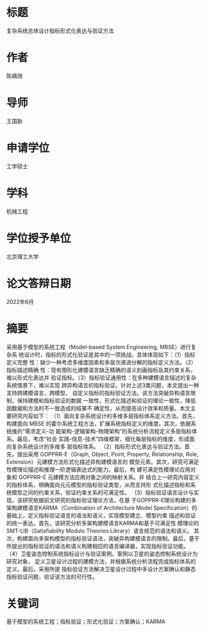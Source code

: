 # 标题

复杂系统总体设计指标形式化表达与验证方法 

# 作者

陈婧琦 

# 导师

王国新

# 申请学位

工学硕士

# 学科

机械工程

# 学位授予单位

北京理工大学

# 论文答辩日期

2022年6月

# 摘要

采用基于模型的系统工程（Model-based System Engineering, MBSE）进行复杂系
统设计时，指标的形式化验证是其中的一项挑战。具体体现如下：（1）指标定义完整
性：缺少一种考虑多维度因素和多层次递进分解的指标定义方法。（2）指标描述精确
性：现有图形化建模语言缺乏精确的语义刻画指标及其约束关系，难以形式化表达并
验证指标。（3）指标验证通用性：在多种建模语言描述的复杂系统情景下，难以实现
跨异构语言的指标验证。针对上述3类问题，本文提出一种支持跨建模语言、跨模型、
自定义指标的指标验证方法。该方法突破异构语言限制，保持建模和指标验证的数据
一致性，形式化描述和验证的理论一致性，降低因数据和方法的不一致造成的结果不
确定性，从而提高设计效率和质量。本文主要研究内容如下： 
（1）面向复杂系统设计的多维多层指标体系定义方法。首先，构建面向 MBSE
的霍尔系统工程方法，扩展系统指标定义的维度。其次，依据系统维的“需求定义-功
能架构-逻辑架构-物理架构”的系统分析流程定义多层指标体系。最后，考虑“社会
实践-信息-技术”四维框架，细化每层指标的维度，形成面向复杂系统设计的多维多
层指标体系。 
（2）指标形式化表达与验证方法。首先，提出采用 GOPPRR-E（Graph, Object, 
Point, Property, Relationship, Role, Extension）元建模方法形式化描述异构建模语言的
模型元素。其次，研究可满足性模理论描述和推理一阶逻辑表达式的能力。最后，构
建可满足性模理论应用对象和 GOPPRR-E 元建模方法应用对象之间的映射关系。并
结合上一研究内容定义的指标体系，明确面向元元模型的指标验证类型，从而支持形
式化描述指标和系统模型之间的约束关系，验证约束关系的可满足性。 
（3）指标验证语言设计与实现。该研究依据前文研究的指标验证理论方法，在基
于GOPPRR-E理论构建的多架构建模语言KARMA（Combination of Architecture Model 
Specification）的基础上，定义指标验证语言的语法和语义，实现模型建立、模型约束
描述和验证的统一表达。首先，该研究分析多架构建模语言KARMA和基于可满足性
模理论的SMT-LIB（Satisfiability Modulo Theories Library）语言规范的语法和语义。
其次，构建面向多架构模型的指标验证语法，突破异构建模语言的限制。最后，基于
所提出的指标验证的语法和语义构建相应的语言编译器，实现指标验证功能。 
（4）卫星姿态控制系统指标设计与验证案例。案例以卫星的姿态控制系统设计为研究对象，
定义卫星设计过程的建模方法，并根据系统分析流程完成指标体系的定义。最后，采用所提
指标验证方法解决卫星设计过程中多设计方案确认和静态指标验证问题，验证该方法的可行性。 

# 关键词

基于模型的系统工程；指标验证；形式化验证；方案确认；KARMA 